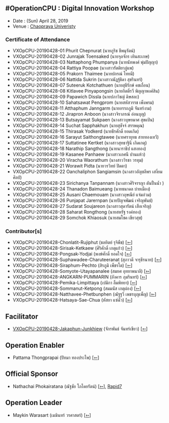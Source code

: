 ## #OperationCPU : Digital Innovation Workshop

+ Date : (Sun) April 28, 2019
+ Venue : [Chaopraya Univeristy](http://www.cpu.ac.th/)

### Certificate of Attendance

+ VXOpCPU-20190428-01 Phurit Chepnurat (นายภูริช ชีพนุรัตน์)
+ VXOpCPU-20190428-02 Junrajak Toensaked (นายจุลจักร เทินสะเกษ)
+ VXOpCPU-20190428-03 Nattaphong Phumpanya (นายนัทพงศ์ พุ่มปัญญา)
+ VXOpCPU-20190428-04 Rattiya Poopae (นางสาวรัตติยาภู่แพ)
+ VXOpCPU-20190428-05 Prakorn Thaimee (นายปกรณ์ ไทยมี)
+ VXOpCPU-20190428-06 Nattida Sukrin (นางสาวณัฎฐ์ธิดา สุขรินทร์)
+ VXOpCPU-20190428-07 Suteeruk Kotchathuen (นายสุธีรักษ์ คชเถื่อน)
+ VXOpCPU-20190428-08 Kitlavee Pinyapongsin (นายกิตติ์รวี พิญญาพงศ์สิน)
+ VXOpCPU-20190428-09 Papawich Dissla (นายปภาวิชญ์ ดิษสละ)
+ VXOpCPU-20190428-10 Sahatsawat Pengprom (นายสหัสวรรช เพ็งพรม)
+ VXOpCPU-20190428-11 Atthaphum Janngarm (นายอรรถภูมิ จันทร์งาม)
+ VXOpCPU-20190428-12 Jirapron Anboon (นางสาวจิราภรณ์ อ่อนบุญ)
+ VXOpCPU-20190428-13 Butsayamat Sukpaen (นางสาวบุษยมาศ สุขแป้น)
+ VXOpCPU-20190428-14 Suchat Sapphakhun (นายสุชัจจ์ สรรพคุณ)
+ VXOpCPU-20190428-15 Thirasak Yodkerd (นายธีรศักดิ์ ยอดเกิด)
+ VXOpCPU-20190428-16 Sarayut Saithongtawee (นายศรายุทธ สายทองเทวี)
+ VXOpCPU-20190428-17 Suttatinee Kertket (นางสาวสุทธาฐินี เกิดเกตุ)
+ VXOpCPU-20190428-18 Narathip Sangthong (นายนาราธิป แสงทอง)
+ VXOpCPU-20190428-19 Kasanee Panhaew (นางสาวเกศนี ปานแห้ว)
+ VXOpCPU-20190428-20 Viracha Waorathum (นางสาววิรชา วรทุม)
+ VXOpCPU-20190428-21 Worawit Pidta (นายวรวิทย์ ปิดตา)
+ VXOpCPU-20190428-22 Oanchaliphon Sangiamsin (นางสาวอัญชลีพร เสงี่ยมศิลป์)
+ VXOpCPU-20190428-23 Sirichanya Tanpannam (นางสาวศิริจรรญา ตันปั้นน้ำ )
+ VXOpCPU-20190428-24 Thanadon Baimueang (นายธนาดล บ่ายเมือง)
+ VXOpCPU-20190428-25 Ausani Chaemouam (นางสาวอุษณีย์ แจ่มอ่วม)
+ VXOpCPU-20190428-26 Punjapat Jarernpan (นายปัญจพัฒน์ เจริญพันธ์)
+ VXOpCPU-20190428-27 Sudarat Soujareon (นางสาวสุดารัตน์ เสือเจริญ)
+ VXOpCPU-20190428-28 Saharat Rongthong (นายสหรัฐ รงค์ทอง)
+ VXOpCPU-20190428-29 Somchok Khiaosuk (นายสมโชค เขียวสุข)

### Contributor[s]

+ VXOpCPU-20190428-Chonlatit-Rujiphut (ชลทิตย์ รุจิพืช) [[➳](https://www.facebook.com/Tsunakun27)]
+ VXOpCPU-20190428-Sirisak-Ketkaew (ศิริศักดิ์ เกตุแก้ว) [[➳](https://www.facebook.com/sirisak.k94)]
+ VXOpCPU-20190428-Pongsak-Yodjai (พงษ์ศักดิ์ ยอดใจ) [[➳](https://www.facebook.com/iampongsak)]
+ VXOpCPU-20190428-Suphawadee-Charuteeranat (สุภาวดี จารุธีรนาท) [[➳](https://www.facebook.com/thdeemiss03)]
+ VXOpCPU-20190428-Siraphum-Pechto (สิรภูมิ เพ็ชรโต) [[➳](https://www.facebook.com/SiraphumPechto)]
+ VXOpCPU-20190428-Somyote-Utayapanalee (สมยศ อุทยาพนาลี) [[➳](https://www.facebook.com/yote.utaya)]
+ VXOpCPU-20190428-ANGKARN-PUMMARIN (อังคาร ภุมรินทร์) [[➳](https://www.facebook.com/in8l00p)]
+ VXOpCPU-20190428-Pemika-Limpittaya (เปมิกา ลิ้มพิทยา) [[➳](https://www.facebook.com/tourlek.fisho)]
+ VXOpCPU-20190428-Sommanut-Ketpong (สมมนัส เกตุผ่อง) [[➳](https://www.facebook.com/tong.ketpong)]
+ VXOpCPU-20190428-Natthavee-Phetbunphen (ณัฐฐวี เพชรบุญเพ็ญ) [[➳](https://www.facebook.com/P.Phetbunphen)]
+ VXOpCPU-20190428-Hatsaya-Sae-Chua (หัสยา แซ่ฉั่ว) [[➳](https://www.facebook.com/Note.Hatsaya)]

## Facilitator
+ [VXOpCPU-20190428-Jakaphun-Junkhiew](/OperationCPU/VXOpCPU-20190428-Jakaphun-Junkhiew.pdf) (จักรพันธ์ จันทร์เขียว) [[➳](https://www.facebook.com/Jojo.just.go)]

## Operation Enabler
+ Pattama Thongprapai (ปัทมา ทองประไพ) [[➳](https://www.facebook.com/pattama.thongprapai)]

## Official Sponsor
+ Nathachai Phokairatana (ณัฐชัย โภไคยรัตน์) [[➳](https://www.facebook.com/mobiuz.pw)], [Rapid7](https://www.rapid7.com/)

## Operation Leader
+ Maykin Warasart (เมฆินทร์ วรศาสตร์) [[➳](http://mk.in.th)]
